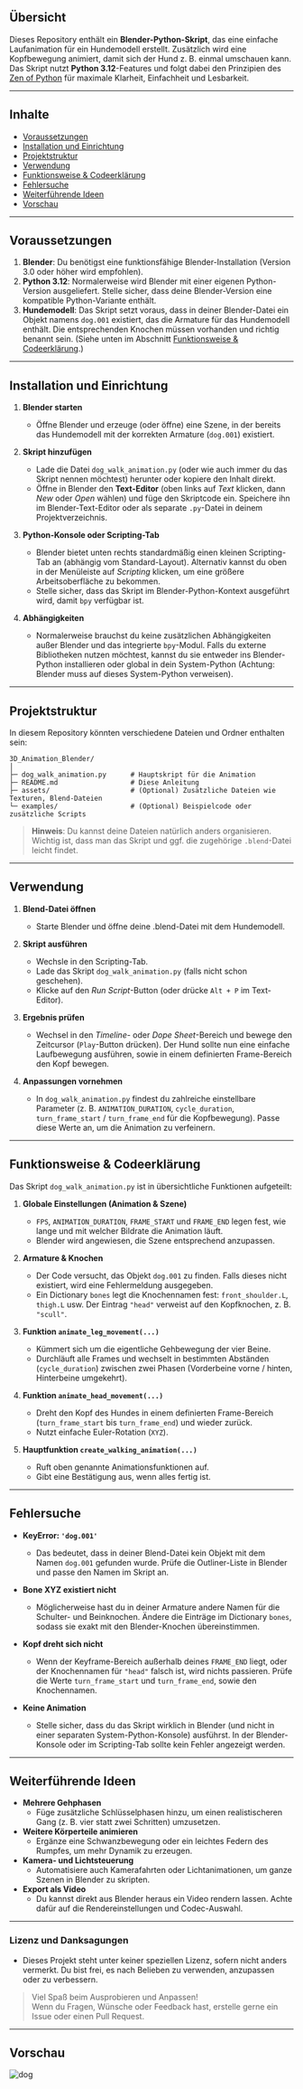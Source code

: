 ## Übersicht

Dieses Repository enthält ein **Blender-Python-Skript**, das eine einfache Laufanimation für ein Hundemodell erstellt. Zusätzlich wird eine Kopfbewegung animiert, damit sich der Hund z. B. einmal umschauen kann.  
Das Skript nutzt **Python 3.12**-Features und folgt dabei den Prinzipien des [Zen of Python](https://peps.python.org/pep-0020/) für maximale Klarheit, Einfachheit und Lesbarkeit.

---

## Inhalte

- [Voraussetzungen](#voraussetzungen)  
- [Installation und Einrichtung](#installation-und-einrichtung)  
- [Projektstruktur](#projektstruktur)  
- [Verwendung](#verwendung)  
- [Funktionsweise & Codeerklärung](#funktionsweise--codeerklärung)  
- [Fehlersuche](#fehlersuche)  
- [Weiterführende Ideen](#weiterführende-ideen)
- [Vorschau](#vorschau)  

---

## Voraussetzungen

1. **Blender**: Du benötigst eine funktionsfähige Blender-Installation (Version 3.0 oder höher wird empfohlen).  
2. **Python 3.12**: Normalerweise wird Blender mit einer eigenen Python-Version ausgeliefert. Stelle sicher, dass deine Blender-Version eine kompatible Python-Variante enthält.  
3. **Hundemodell**: Das Skript setzt voraus, dass in deiner Blender-Datei ein Objekt namens `dog.001` existiert, das die Armature für das Hundemodell enthält. Die entsprechenden Knochen müssen vorhanden und richtig benannt sein. (Siehe unten im Abschnitt [Funktionsweise & Codeerklärung](#funktionsweise--codeerklärung).)

---

## Installation und Einrichtung

1. **Blender starten**  
   - Öffne Blender und erzeuge (oder öffne) eine Szene, in der bereits das Hundemodell mit der korrekten Armature (`dog.001`) existiert.  

2. **Skript hinzufügen**  
   - Lade die Datei `dog_walk_animation.py` (oder wie auch immer du das Skript nennen möchtest) herunter oder kopiere den Inhalt direkt.  
   - Öffne in Blender den **Text-Editor** (oben links auf *Text* klicken, dann *New* oder *Open* wählen) und füge den Skriptcode ein. Speichere ihn im Blender-Text-Editor oder als separate `.py`-Datei in deinem Projektverzeichnis.

3. **Python-Konsole oder Scripting-Tab**  
   - Blender bietet unten rechts standardmäßig einen kleinen Scripting-Tab an (abhängig vom Standard-Layout). Alternativ kannst du oben in der Menüleiste auf *Scripting* klicken, um eine größere Arbeitsoberfläche zu bekommen.  
   - Stelle sicher, dass das Skript im Blender-Python-Kontext ausgeführt wird, damit `bpy` verfügbar ist.

4. **Abhängigkeiten**  
   - Normalerweise brauchst du keine zusätzlichen Abhängigkeiten außer Blender und das integrierte `bpy`-Modul. Falls du externe Bibliotheken nutzen möchtest, kannst du sie entweder ins Blender-Python installieren oder global in dein System-Python (Achtung: Blender muss auf dieses System-Python verweisen).

---

## Projektstruktur

In diesem Repository könnten verschiedene Dateien und Ordner enthalten sein:

```
3D_Animation_Blender/
│
├─ dog_walk_animation.py      # Hauptskript für die Animation
├─ README.md                  # Diese Anleitung
├─ assets/                    # (Optional) Zusätzliche Dateien wie Texturen, Blend-Dateien
└─ examples/                  # (Optional) Beispielcode oder zusätzliche Scripts
```

> **Hinweis**: Du kannst deine Dateien natürlich anders organisieren. Wichtig ist, dass man das Skript und ggf. die zugehörige `.blend`-Datei leicht findet.

---

## Verwendung

1. **Blend-Datei öffnen**  
   - Starte Blender und öffne deine .blend-Datei mit dem Hundemodell.

2. **Skript ausführen**  
   - Wechsle in den Scripting-Tab.  
   - Lade das Skript `dog_walk_animation.py` (falls nicht schon geschehen).  
   - Klicke auf den *Run Script*-Button (oder drücke `Alt + P` im Text-Editor).  

3. **Ergebnis prüfen**  
   - Wechsel in den *Timeline*- oder *Dope Sheet*-Bereich und bewege den Zeitcursor (`Play`-Button drücken). Der Hund sollte nun eine einfache Laufbewegung ausführen, sowie in einem definierten Frame-Bereich den Kopf bewegen.  

4. **Anpassungen vornehmen**  
   - In `dog_walk_animation.py` findest du zahlreiche einstellbare Parameter (z. B. `ANIMATION_DURATION`, `cycle_duration`, `turn_frame_start` / `turn_frame_end` für die Kopfbewegung). Passe diese Werte an, um die Animation zu verfeinern.  

---

## Funktionsweise & Codeerklärung

Das Skript `dog_walk_animation.py` ist in übersichtliche Funktionen aufgeteilt:

1. **Globale Einstellungen (Animation & Szene)**  
   - `FPS`, `ANIMATION_DURATION`, `FRAME_START` und `FRAME_END` legen fest, wie lange und mit welcher Bildrate die Animation läuft.  
   - Blender wird angewiesen, die Szene entsprechend anzupassen.

2. **Armature & Knochen**  
   - Der Code versucht, das Objekt `dog.001` zu finden. Falls dieses nicht existiert, wird eine Fehlermeldung ausgegeben.  
   - Ein Dictionary `bones` legt die Knochennamen fest: `front_shoulder.L`, `thigh.L` usw. Der Eintrag `"head"` verweist auf den Kopfknochen, z. B. `"scull"`.

3. **Funktion `animate_leg_movement(...)`**  
   - Kümmert sich um die eigentliche Gehbewegung der vier Beine.  
   - Durchläuft alle Frames und wechselt in bestimmten Abständen (`cycle_duration`) zwischen zwei Phasen (Vorderbeine vorne / hinten, Hinterbeine umgekehrt).

4. **Funktion `animate_head_movement(...)`**  
   - Dreht den Kopf des Hundes in einem definierten Frame-Bereich (`turn_frame_start` bis `turn_frame_end`) und wieder zurück.  
   - Nutzt einfache Euler-Rotation (`XYZ`).

5. **Hauptfunktion `create_walking_animation(...)`**  
   - Ruft oben genannte Animationsfunktionen auf.  
   - Gibt eine Bestätigung aus, wenn alles fertig ist.

---

## Fehlersuche

- **KeyError: `'dog.001'`**  
  - Das bedeutet, dass in deiner Blend-Datei kein Objekt mit dem Namen `dog.001` gefunden wurde. Prüfe die Outliner-Liste in Blender und passe den Namen im Skript an.  

- **Bone XYZ existiert nicht**  
  - Möglicherweise hast du in deiner Armature andere Namen für die Schulter- und Beinknochen. Ändere die Einträge im Dictionary `bones`, sodass sie exakt mit den Blender-Knochen übereinstimmen.  

- **Kopf dreht sich nicht**  
  - Wenn der Keyframe-Bereich außerhalb deines `FRAME_END` liegt, oder der Knochennamen für `"head"` falsch ist, wird nichts passieren. Prüfe die Werte `turn_frame_start` und `turn_frame_end`, sowie den Knochennamen.  

- **Keine Animation**  
  - Stelle sicher, dass du das Skript wirklich in Blender (und nicht in einer separaten System-Python-Konsole) ausführst. In der Blender-Konsole oder im Scripting-Tab sollte kein Fehler angezeigt werden.  

---

## Weiterführende Ideen

- **Mehrere Gehphasen**  
  - Füge zusätzliche Schlüsselphasen hinzu, um einen realistischeren Gang (z. B. vier statt zwei Schritten) umzusetzen.  
- **Weitere Körperteile animieren**  
  - Ergänze eine Schwanzbewegung oder ein leichtes Federn des Rumpfes, um mehr Dynamik zu erzeugen.  
- **Kamera- und Lichtsteuerung**  
  - Automatisiere auch Kamerafahrten oder Lichtanimationen, um ganze Szenen in Blender zu skripten.  
- **Export als Video**  
  - Du kannst direkt aus Blender heraus ein Video rendern lassen. Achte dafür auf die Rendereinstellungen und Codec-Auswahl.  

---

### Lizenz und Danksagungen

- Dieses Projekt steht unter keiner speziellen Lizenz, sofern nicht anders vermerkt. Du bist frei, es nach Belieben zu verwenden, anzupassen oder zu verbessern.  

> Viel Spaß beim Ausprobieren und Anpassen!  
> Wenn du Fragen, Wünsche oder Feedback hast, erstelle gerne ein Issue oder einen Pull Request.

---
## Vorschau
![dog](https://github.com/user-attachments/assets/74f494ba-635b-4cb2-93ba-3ac4c9c5ce9f)



